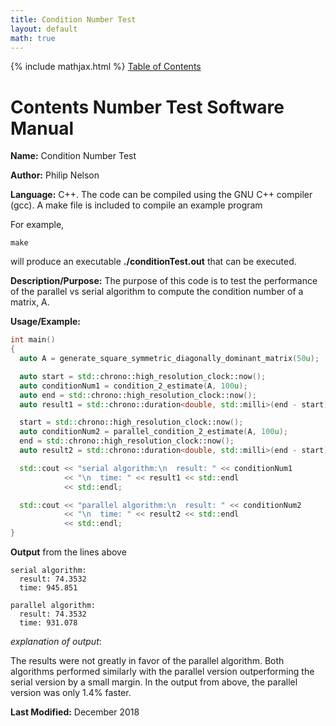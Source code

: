 ```yaml
---
title: Condition Number Test
layout: default
math: true
---
```

{% include mathjax.html %}
<a href="https://philipnelson5.github.io/math4610/SoftwareManual"> Table of Contents </a>
# Contents Number Test Software Manual

**Name:** Condition Number Test

**Author:** Philip Nelson

**Language:** C++. The code can be compiled using the GNU C++ compiler (gcc). A make file is included to compile an example program

For example,

```
make
```

will produce an executable **./conditionTest.out** that can be executed.

**Description/Purpose:** The purpose of this code is to test the performance of the parallel vs serial algorithm to compute the condition number of a matrix, A.

**Usage/Example:**

``` cpp
int main()
{
  auto A = generate_square_symmetric_diagonally_dominant_matrix(50u);

  auto start = std::chrono::high_resolution_clock::now();
  auto conditionNum1 = condition_2_estimate(A, 100u);
  auto end = std::chrono::high_resolution_clock::now();
  auto result1 = std::chrono::duration<double, std::milli>(end - start).count();

  start = std::chrono::high_resolution_clock::now();
  auto conditionNum2 = parallel_condition_2_estimate(A, 100u);
  end = std::chrono::high_resolution_clock::now();
  auto result2 = std::chrono::duration<double, std::milli>(end - start).count();

  std::cout << "serial algorithm:\n  result: " << conditionNum1
            << "\n  time: " << result1 << std::endl
            << std::endl;

  std::cout << "parallel algorithm:\n  result: " << conditionNum2
            << "\n  time: " << result2 << std::endl
            << std::endl;
}
```

**Output** from the lines above
```
serial algorithm:
  result: 74.3532
  time: 945.851

parallel algorithm:
  result: 74.3532
  time: 931.078
```

_explanation of output_:

The results were not greatly in favor of the parallel algorithm. Both algorithms performed similarly with the parallel version outperforming the serial version by a small margin. In the output from above, the parallel version was only 1.4\% faster.

**Last Modified:** December 2018
